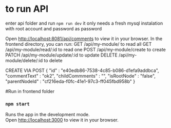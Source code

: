 # to run API 
enter api folder and run `npm run dev`
it only needs a fresh mysql instalation with root account and password as password

Open [http://localhost:8081/api/comments](http://localhost:8081/api/comments) to view it in your browser.
In the frontend directory, you can run:
GET /api/my-module/ to read all
GET /api/my-module/read/:id to read one
POST /api/my-module/create to create
PATCH /api/my-module/update/:id to update
DELETE /api/my-module/delete/:id to delete

CREATE VIA POST {
    "id" : "e40edb86-7538-4c85-b086-d1efa9addbca",
    "commentText" : "ok2",
    "childCommments" : "",
    "isRootNode" : "false",
    "parentNodeId" : "cf216eda-f0fc-41e1-97c3-ff045fbd958b"
}

#Run in frontend folder 
### `npm start`

Runs the app in the development mode.\
Open [http://localhost:3000](http://localhost:3000) to view it in your browser.
